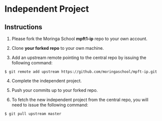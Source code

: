# Independent Project

## Instructions
  1) Please fork the Moringa School **mpft1-ip** repo to your own account.

  2) Clone **your forked repo** to your own machine.

  3) Add an upstream remote pointing to the central repo by issuing the following command:

   ` $ git remote add upstream https://github.com/moringaschool/mpft-ip.git `

  4) Complete the independent project.

  5) Push your commits up to your forked repo.

  6) To fetch the new independent project from the central repo, you will need to issue the following command:

  ` $ git pull upstream master `
